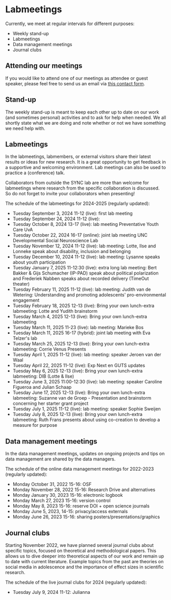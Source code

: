 # Labmeetings

Currently, we meet at regular intervals for different purposes:

<ul>

<li>Weekly stand-up</li>

<li>Labmeetings</li>

<li>Data management meetings</li>

<li>Journal clubs</li>

</ul>

## Attending our meetings

If you would like to attend one of our meetings as attendee or guest speaker, please feel free to send us an email via [this contact form](https://erasmus-synclab.nl/contact/).

## Stand-up

The weekly stand-up is meant to keep each other up to date on our work (and sometimes personal) activities and to ask for help when needed. We all shortly state what we are doing and note whether or not we have something we need help with.

## Labmeetings

In the labmeetings, labmembers, or external visitors share their latest results or ideas for new research. It is a great opportunity to get feedback in a supportive and welcoming environment. Lab meetings can also be used to practice a (conference) talk.

Collaborators from outside the SYNC lab are more than welcome for labmeetings where research from the specific collaboration is discussed. So do not forget to invite your collaborators when presenting!

The schedule of the labmeetings for 2024-2025 (regularly updated):

<ul>

<li>Tuesday September 3, 2024 11-12 (live): first lab meeting</li>

<li>Tuesday September 24, 2024 11-12 (live):</li>

<li>Tuesday October 8, 2024 13-17 (live): lab meeting Preventative Youth Care UvA</li>

<li>Tuesday October 22, 2024 16-17 (online): joint lab meeting UNC Developmental Social Neuroscience Lab</li>

<li>Tuesday November 12, 2024 11-12 (live): lab meeting: Lotte, Ilse and Lonneke speak about disability, inclusion and belonging</li>

<li>Tuesday December 10, 2024 11-12 (live): lab meeting: Lysanne speaks about youth participation</li>

<li>Tuesday January 7, 2025 11-12:30 (live): extra long lab meeting: Bert Bakker & Gijs Schumacher (IP-PAD) speak about political polarization and Frederiek Nabben speaks about recorded delivery (TimeOut theater)</li>

<li>Tuesday February 11, 2025 11-12 (live): lab meeting: Judith van de Wetering: Understanding and promoting adolescents' pro-environmental engagement </li>

<li>Tuesday February 18, 2025 12-13 (live): Bring your own lunch-extra labmeeting: Lotte and Yudith brainstorm </li>

<li>Tuesday March 4, 2025 12-13 (live): Bring your own lunch-extra labmeeting </li>

<li>Tuesday March 11, 2025 11-23 (live): lab meeting: Marieke Bos </li>

<li>Tuesday March 11, 2025 16-17 (hybrid): joint lab meeting with Eva Telzer's lab </li>

<li>Tuesday March 25, 2025 12-13 (live): Bring your own lunch-extra labmeeting: Corrie Venus Presents </li>

<li>Tuesday April 1, 2025 11-12 (live): lab meeting: speaker Jeroen van der Waal </li>

<li>Tuesday April 22, 2025 11-12 (live): Exp Next en GUTS updates </li>

<li>Tuesday May 6, 2025 12-13 (live): Bring your own lunch-extra labmeeting: DIB (Lotte & Ilse) </li>

<li>Tuesday June 3, 2025 11:00-12:30 (live): lab meeting: speaker Caroline Figueroa and Julian Schaap </li>

<li>Tuesday June 17, 2025 12-13 (live): Bring your own lunch-extra labmeeting: Suzanne van de Groep - Presentation and brainstorm concerning her starter grant project </li>

<li>Tuesday July 1, 2025 11-12 (live): lab meeting: speaker Sophie Sweijen </li>

<li>Tuesday July 8, 2025 12-13 (live): Bring your own lunch-extra labmeeting: Ruth Frans presents about using co-creation to develop a measure for purpose </li>

</ul>

## Data management meetings

In the data management meetings, updates on ongoing projects and tips on data management are shared by the data managers.

The schedule of the online data management meetings for 2022-2023 (regularly updated):

<ul>

<li>Monday October 31, 2022 15-16: OSF</li>

<li>Monday November 28, 2022 15-16: Research Drive and alternatives</li>

<li>Monday January 30, 2023 15-16: electronic logbook</li>

<li>Monday March 27, 2023 15-16: version control</li>

<li>Monday May 8, 2023 15-16: reserve DOI + open science journals</li>

<li>Monday June 5, 2023, 14-15: privacy/access externals</li>

<li>Monday June 26, 2023 15-16: sharing posters/presentations/graphics</li>

</ul>

## Journal clubs

Starting November 2022, we have planned several journal clubs about specific topics, focused on theoretical and methodological papers. This allows us to dive deeper into theoretical aspects of our work and remain up to date with current literature. Example topics from the past are theories on social media in adolescence and the importance of effect sizes in scientific research.

The schedule of the live journal clubs for 2024 (regularly updated):

<ul>

<li>Tuesday July 9, 2024 11-12: Julianna</li>

</ul>
